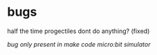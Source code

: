 # bugs

half the time progectiles dont do anything? (fixed)

*bug only present in make code micro:bit simulator*


